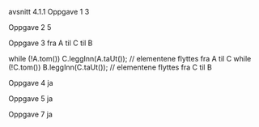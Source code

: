 avsnitt 4.1.1
Oppgave 1
3

Oppgave 2
5

Oppgave 3
fra A til C til B

while (!A.tom()) C.leggInn(A.taUt());  // elementene flyttes fra A til C
while (!C.tom()) B.leggInn(C.taUt());  // elementene flyttes fra C til B

Oppgave 4
ja

Oppgave 5
ja

Oppgave 7
ja

